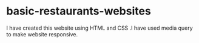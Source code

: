 # basic-restaurants-websites
I have created this website using HTML and CSS .I have used media query to make website responsive.
<!DOCTYPE html>
<html lang="en">

<head>
    <meta charset="UTF-8">
    <meta http-equiv="X-UA-Compatible" content="IE=edge">
    <meta name="viewport" content="width=device-width, initial-scale=1.0">
    <title>My resturant</title>
    <!-- lets start styling -->
    <style>
        
        *{
            box-sizing: border-box;
        }
        #box3>p {
            font-size: 2rem;
            font-weight: bold;
        }
        
        #box3 {
            margin-top: 5rem;
            text-align: center;
            color: #393b37;
            
        }
        
        #box1 {
            /* position: static; */
            margin-bottom: 0px;
        }
        
        #box1 ul {
            /* created ul box flex box */
            display: flex;
            flex-direction: row;
        }
        
        /* remove text decoration and list styling */
        ul>li {
            list-style-type: none;
            padding: 0rem 7rem;
        }
        
        ul>li>a {
            text-decoration: none;
            font-size: 1rem;
            color: #393b37;
            
        }
        #navbar>ul>li>a:hover{
            color:red;            
        }
        
        
        #box2::before {
            background: url(bc1.jpg) no-repeat center center/cover;
            content: '';
            position: absolute;
            width: 100vw;
            height:21rem;
            z-index: -1;
            opacity: 0.4;
            left: 0px;
            top: 3rem;
            
            
        }
        
        
        #box2 {
            margin-top: 8rem;
            text-align: center;
            font-size: 1rem;
            color: #252b2b;
            height: 11rem;
        }
        
        #box2>h1 {
            color: #090552;
        }
        
        #box4 {
            margin-top: 3rem;
            display: flex;
            justify-content: center;
            flex-wrap: wrap;
            
            
        }
        
        #img1 {
            width: 8rem;
        }
        
        #img3 {
            width: 8rem;
            height: 8rem;
        }
        
        #para2 {
            margin-top: 3rem;
            font-weight: bold;
            font-size: 2rem;
            text-align: center;
            color: #393b37;
        }
        
        .photo {
            padding: 1rem 4rem;
        }
        
        #box7 {
            display:flex;
            /* flex-wrap: wrap; */
            
        }
        
        .cl {
            border: 2px solid red;
            height: 24rem;
            border-radius: 2rem;
            text-align: center;
            margin: 0px 13px;
        }
        
        .fr {
            display: block;
            width: 12rem;
            height: 9rem;
            border-radius: 74px;
            margin: 18px auto;
            
        }
        
        .cl>p {
            margin: 2rem auto;
            
        }
        
        
        
        #box6{
            height:3rem;
            width: 100%;
            background-color: black;
            color: white;
            text-align: center;
            padding-top:1rem;
        }
        
        </style>
<link rel="stylesheet" href="media.css">
</head>

<body>

    <!-- fromm here  heading begins -->
    <header>

        <div id="box1" class="item">
            <nav id="navbar">
                <ul>
                    <li class="li" id="ele2"><a href="http://google.com">Home</a></li>
                    <li class="li" id="ele1"><a href="http://google.com">Services</a></li>
                    <li class="li" id="ele3"><a href="http://google.com">gallery</a></li>
                    <li class="li" id="ele4"><a href="http://google.com">Aboutus</a></li>
                </ul>
            </nav>
        </div>
    </header>
    <!-- from here secion begins -->
    <section>

        <div id="box2" class="item">
            <h1>Welcome to our Restuarent</h1>
            <p>Lorem ipsum dolor sit amet consectetur adipisicing elit. Qui cum officiis quidem doloremque
                inventoreplaceat facere commodi facilis temporibus, dignissimos est non asperiores, molestiae voluptas
                possimusenim eius repellat impedit repellendus iusto. Dolorum, necessitatibus.Lorem ipsum dolor sit
                ametconsectetur adipisicing elit. Aliquam, dolore voluptas dolorem praesentium cumvoluptatibus molestias
                ipsam tempora .</p>
        </div>
        <div id="box3" class="item">
            <p>OUR BEST DISHES</p>
        </div>
        <div id="box7" class="item">
            <div id="f1" class="cl"><img src="pizza.jpg" alt="404 error" class="fr">
                <p>Lorem ipsum dolor sit amet consectetur adipisicing elit. Ab, quia? Nobis commodi corrupti, eaque
                    error ad est quisquam soluta nisi tenetur aut magnam fuga vel, ipsa quae eligendi dignissimos,
                    beatae officiis nam? Nostrum neque sequi natus doloremque dolores praesentium, ex eos minima.
                    Nostrum animi, repellat illo blanditiis commodi voluptatibus! Magnam natus nesciunt perspiciatis
                    officia saepe! Animi ad esse debitis voluptates hic totam, dolores nulla eligendi adipisci natus
                    alias?</p>
            </div>
            <div id="f2" class="cl"><img src="pasta.jpg" alt="404 error" class="fr">
                <p>Lorem ipsum dolor sit amet consectetur adipisicing elit. Ab, quia? Nobis commodi corrupti, eaque
                    error ad est quisquam soluta nisi tenetur aut magnam fuga vel, ipsa quae eligendi dignissimos,
                    beatae officiis nam? Nostrum neque sequi natus doloremque dolores praesentium, ex eos minima.
                    Nostrum animi, repellat illo blanditiis commodi voluptatibus! Magnam natus nesciunt perspiciatis
                    officia saepe! Animi ad esse debitis voluptates hic totam, dolores nulla eligendi adipisci natus
                    alias?</p>
            </div>
            <div id="f3" class="cl"><img src="chaumin.jpg" alt="404 error" class="fr">
                <p>Lorem ipsum dolor sit amet consectetur adipisicing elit. Ab, quia? Nobis commodi corrupti, eaque
                    error ad est quisquam soluta nisi tenetur aut magnam fuga vel, ipsa quae eligendi dignissimos,
                    beatae officiis nam? Nostrum neque sequi natus doloremque dolores praesentium, ex eos minima.
                    Nostrum animi, repellat illo blanditiis commodi voluptatibus! Magnam natus nesciunt perspiciatis
                    officia saepe! Animi ad esse debitis voluptates hic totam, dolores nulla eligendi adipisci natus
                    alias?</p>
            </div>
        </div>
        <div id="partner">
            <P id="para2">OUR PARTNERS</P>
        </div>
        <div id="box4" class="item">
            <div id="p1" class="photo"><img src="p1.png" alt="404 error" id="img1"></div>
            <div id="p1" class="photo"><img src="z1.png" alt="404 error"></div>
            <div id="p1" class="photo"><img src="s2.png" alt="404 error" id="img3"></div>
        </div>
    </section>
    <!-- from here footer begins -->
    <footer>
        <div id="box6" class="item">
            <span>

                Copyright &copy;2022Aryan raj 
            </span>
            
        </div>
    </footer>

</body>

</html>
